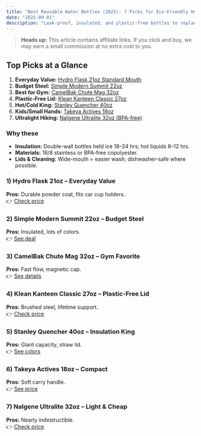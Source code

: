 ```yaml
---
title: "Best Reusable Water Bottles (2025): 7 Picks for Eco-Friendly Hydration"
date: "2025-09-01"
description: "Leak-proof, insulated, and plastic-free bottles to replace single-use plastic for good."
---
```


> **Heads up:** This article contains affiliate links. If you click and buy, we may earn a small commission at no extra cost to you.

## Top Picks at a Glance
1. **Everyday Value:** [Hydro Flask 21oz Standard Mouth]({{AFFILIATE_LINK}})
2. **Budget Steel:** [Simple Modern Summit 22oz]({{AFFILIATE_LINK}})
3. **Best for Gym:** [CamelBak Chute Mag 32oz]({{AFFILIATE_LINK}})
4. **Plastic-Free Lid:** [Klean Kanteen Classic 27oz]({{AFFILIATE_LINK}})
5. **Hot/Cold King:** [Stanley Quencher 40oz]({{AFFILIATE_LINK}})
6. **Kids/Small Hands:** [Takeya Actives 18oz]({{AFFILIATE_LINK}})
7. **Ultralight Hiking:** [Nalgene Ultralite 32oz (BPA-free)]({{AFFILIATE_LINK}})

### Why these
- **Insulation:** Double-wall bottles held ice 18–24 hrs; hot liquids 8–12 hrs.
- **Materials:** 18/8 stainless or BPA-free copolyester.
- **Lids & Cleaning:** Wide-mouth = easier wash; dishwasher-safe where possible.

### 1) Hydro Flask 21oz – Everyday Value
**Pros:** Durable powder coat, fits car cup holders.  
👉 [Check price]({{AFFILIATE_LINK}})

### 2) Simple Modern Summit 22oz – Budget Steel
**Pros:** Insulated, lots of colors.  
👉 [See deal]({{AFFILIATE_LINK}})

### 3) CamelBak Chute Mag 32oz – Gym Favorite
**Pros:** Fast flow, magnetic cap.  
👉 [See details]({{AFFILIATE_LINK}})

### 4) Klean Kanteen Classic 27oz – Plastic-Free Lid
**Pros:** Brushed steel, lifetime support.  
👉 [Check price]({{AFFILIATE_LINK}})

### 5) Stanley Quencher 40oz – Insulation King
**Pros:** Giant capacity, straw lid.  
👉 [See colors]({{AFFILIATE_LINK}})

### 6) Takeya Actives 18oz – Compact
**Pros:** Soft carry handle.  
👉 [See price]({{AFFILIATE_LINK}})

### 7) Nalgene Ultralite 32oz – Light & Cheap
**Pros:** Nearly indestructible.  
👉 [Check price]({{AFFILIATE_LINK}})

